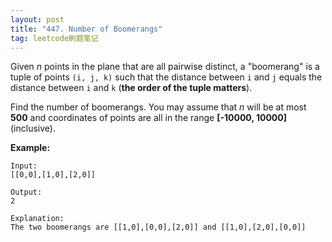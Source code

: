 ```yaml
---
layout: post
title: "447. Number of Boomerangs"
tag: leetcode刷题笔记
---
```

Given *n* points in the plane that are all pairwise distinct, a "boomerang" is a tuple of points `(i, j, k)` such that the distance between `i` and `j` equals the distance between `i` and `k` (**the order of the tuple matters**).

Find the number of boomerangs. You may assume that *n* will be at most **500** and coordinates of points are all in the range **[-10000, 10000]** (inclusive).

**Example:**

```
Input:
[[0,0],[1,0],[2,0]]

Output:
2

Explanation:
The two boomerangs are [[1,0],[0,0],[2,0]] and [[1,0],[2,0],[0,0]]
```